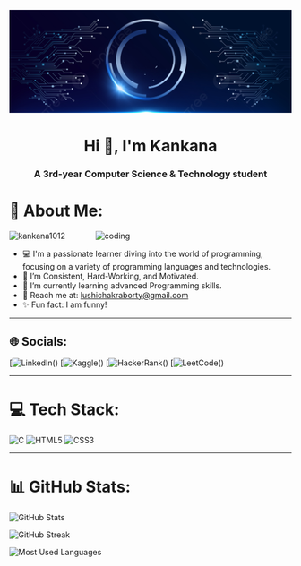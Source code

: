 ![logo](https://github.com/Kankana1012/Kankana1012/blob/main/pngtree-blue-digital-technology-electronic-banner-picture-image_1033187%20(1).jpg)
<h1 align="center">Hi 👋, I'm Kankana</h1>
<h3 align="center">A 3rd-year Computer Science & Technology student</h3>

# 💫 About Me:
<img align="right" alt="coding" width="350" src="https://cdn.dribbble.com/users/1364029/screenshots/16093268/media/68e82a7fb4904614a9066d6b540c14b2.gif">

<p align="left"> <img src="https://komarev.com/ghpvc/?username=kankana1012&label=Profile%20views&color=yellow&style=flat" alt="kankana1012" /> </p>

- 💻 I'm a passionate learner diving into the world of programming, focusing on a variety of programming languages and technologies.<br>
- 🌟 I’m Consistent, Hard-Working, and Motivated.<br>
- 🔗 I’m currently learning advanced Programming skills.<br>
- 📧 Reach me at: lushichakraborty@gmail.com<br>
- ✨ Fun fact: I am funny!

---

## 🌐 Socials:
[![LinkedIn](www.linkedin.com/in/kankana-chakraborty)() 
[![Kaggle](https://www.kaggle.com/kankanachakraborty)() 
[![HackerRank](https://www.hackerrank.com/profile/lushichakraborty)() 
[![LeetCode](https://leetcode.com/u/Kankana_2000/)()

---

# 💻 Tech Stack:
![C](https://img.shields.io/badge/C-%2300599C.svg?style=flat&logo=c&logoColor=white) 
![HTML5](https://img.shields.io/badge/HTML5-%23E34F26.svg?style=flat&logo=html5&logoColor=white) 
![CSS3](https://img.shields.io/badge/CSS3-%231572B6.svg?style=flat&logo=css3&logoColor=white)

---

# 📊 GitHub Stats:
<p align="left">
  <img src="https://github-readme-stats.vercel.app/api?username=kankana1012&show_icons=true&theme=dark" alt="GitHub Stats"/>
</p>
<p align="left">
  <img src="https://github-readme-streak-stats.herokuapp.com/?user=kankana1012&theme=dark" alt="GitHub Streak"/>
</p>
<p align="left">
  <img src="https://github-readme-stats.vercel.app/api/top-langs/?username=kankana1012&layout=compact&theme=dark" alt="Most Used Languages"/>
</p>
